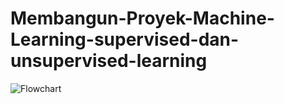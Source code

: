 # Membangun-Proyek-Machine-Learning-supervised-dan-unsupervised-learning

![Flowchart](https://github.com/user-attachments/assets/96feec62-9cf0-4e50-b56a-d239e7bd99dd)
